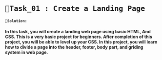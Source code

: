 # `📍Task_01 : Create a Landing Page`

#### `📝Solution:`
#### In this task, you will create a landing web page using basic HTML, And CSS. This is a very basic project for beginners. After completion of this project, you will be able to level up your CSS. In this project, you will learn how to divide a page into the header, footer, body part, and griding system in web page.
